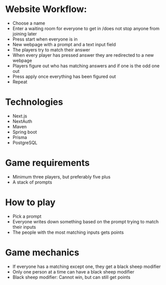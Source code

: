# Website Workflow:

- Choose a name
- Enter a waiting room for everyone to get in /does not stop anyone from joining later
- Press start when everyone is in
- New webpage with a prompt and a text input field
- The players try to match their answer
- When every player has pressed answer they are redirected to a new webpage
- Players figure out who has matching answers and if one is the odd one out
- Press apply once everything has been figured out
- Repeat



# Technologies

- Next.js
- NextAuth
- Maven
- Spring boot
- Prisma
- PostgreSQL



# Game requirements

- Minimum three players, but preferably five plus
- A stack of prompts



# How to play

- Pick a prompt
- Everyone writes down something based on the prompt trying to match their inputs
- The people with the most matching inputs gets points



# Game mechanics

- If everyone has a matching except one, they get a black sheep modifier
- Only one person at a time can have a black sheep modifier
- Black sheep modifier: Cannot win, but can still get points